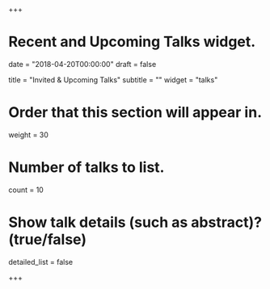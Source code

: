 +++
# Recent and Upcoming Talks widget.

date = "2018-04-20T00:00:00"
draft = false

title = "Invited & Upcoming Talks"
subtitle = ""
widget = "talks"

# Order that this section will appear in.
weight = 30

# Number of talks to list.
count = 10

# Show talk details (such as abstract)? (true/false)
detailed_list = false

+++

